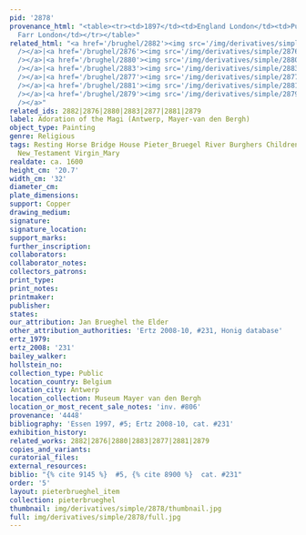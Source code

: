 ```yaml
---
pid: '2878'
provenance_html: "<table><tr><td>1897</td><td>England London</td><td>Purchased from
  Farr London</td></tr></table>"
related_html: "<a href='/brughel/2882'><img src='/img/derivatives/simple/2882/thumbnail.jpg'
  /></a>|<a href='/brughel/2876'><img src='/img/derivatives/simple/2876/thumbnail.jpg'
  /></a>|<a href='/brughel/2880'><img src='/img/derivatives/simple/2880/thumbnail.jpg'
  /></a>|<a href='/brughel/2883'><img src='/img/derivatives/simple/2883/thumbnail.jpg'
  /></a>|<a href='/brughel/2877'><img src='/img/derivatives/simple/2877/thumbnail.jpg'
  /></a>|<a href='/brughel/2881'><img src='/img/derivatives/simple/2881/thumbnail.jpg'
  /></a>|<a href='/brughel/2879'><img src='/img/derivatives/simple/2879/thumbnail.jpg'
  /></a>"
related_ids: 2882|2876|2880|2883|2877|2881|2879
label: Adoration of the Magi (Antwerp, Mayer-van den Bergh)
object_type: Painting
genre: Religious
tags: Resting Horse Bridge House Pieter_Bruegel River Burghers Children Soldiers Christ
  New_Testament Virgin_Mary
realdate: ca. 1600
height_cm: '20.7'
width_cm: '32'
diameter_cm: 
plate_dimensions: 
support: Copper
drawing_medium: 
signature: 
signature_location: 
support_marks: 
further_inscription: 
collaborators: 
collaborator_notes: 
collectors_patrons: 
print_type: 
print_notes: 
printmaker: 
publisher: 
states: 
our_attribution: Jan Brueghel the Elder
other_attribution_authorities: 'Ertz 2008-10, #231, Honig database'
ertz_1979: 
ertz_2008: '231'
bailey_walker: 
hollstein_no: 
collection_type: Public
location_country: Belgium
location_city: Antwerp
location_collection: Museum Mayer van den Bergh
location_or_most_recent_sale_notes: 'inv. #806'
provenance: '4448'
bibliography: 'Essen 1997, #5; Ertz 2008-10, cat. #231'
exhibition_history: 
related_works: 2882|2876|2880|2883|2877|2881|2879
copies_and_variants: 
curatorial_files: 
external_resources: 
biblio: "{% cite 9145 %}  #5, {% cite 8900 %}  cat. #231"
order: '5'
layout: pieterbrueghel_item
collection: pieterbrueghel
thumbnail: img/derivatives/simple/2878/thumbnail.jpg
full: img/derivatives/simple/2878/full.jpg
---
```

